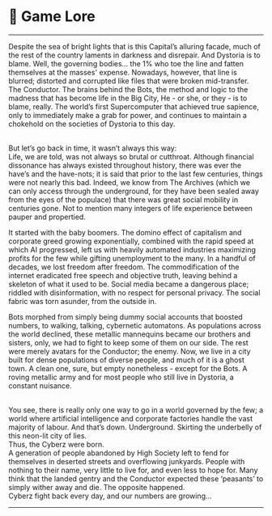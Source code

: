 # 📖 **Game Lore**

---

Despite the sea of bright lights that is this Capital’s alluring facade, much of the rest of the country laments in darkness and disrepair. And Dystoria is to blame. Well, the governing bodies… the 1% who toe the line and fatten themselves at the masses' expense. Nowadays, however, that line is blurred; distorted and corrupted like files that were broken mid-transfer. The Conductor. The brains behind the Bots, the method and logic to the madness that has become life in the Big City, He - or she, or they - is to blame, really. The world’s first Supercomputer that achieved true sapience, only to immediately make a grab for power, and continues to maintain a chokehold on the societies of Dystoria to this day.

<br>
But let’s go back in time, it wasn’t always this way:

<br>
Life, we are told, was not always so brutal or cutthroat. Although financial dissonance has always existed throughout history, there was ever the have’s and the have-nots; it is said that prior to the last few centuries, things were not nearly this bad. Indeed, we know from The Archives (which we can only access through the underground, for they have been sealed away from the eyes of the populace) that there was great social mobility in centuries gone. Not to mention many integers of life experience between pauper and propertied.

It started with the baby boomers. The domino effect of capitalism and corporate greed growing exponentially, combined with the rapid speed at which AI progressed, left us with heavily automated industries maximizing profits for the few while gifting unemployment to the many. In a handful of decades, we lost freedom after freedom. The commodification of the internet eradicated free speech and objective truth, leaving behind a skeleton of what it used to be. Social media became a dangerous place; riddled with disinformation, with no respect for personal privacy. The social fabric was torn asunder, from the outside in.

Bots morphed from simply being dummy social accounts that boosted numbers, to walking, talking, cybernetic automatons. As populations across the world declined, these metallic mannequins became our brothers and sisters, only, we had to fight to keep some of them on our side. The rest were merely avatars for the Conductor; the enemy. Now, we live in a city built for dense populations of diverse people, and much of it is a ghost town. A clean one, sure, but empty nonetheless - except for the Bots. A roving metallic army and for most people who still live in Dystoria, a constant nuisance.

<br>
You see, there is really only one way to go in a world governed by the few; a world where artificial intelligence and corporate factories handle the vast majority of labour. And that’s down. Underground. Skirting the underbelly of this neon-lit city of lies.

<br>
Thus, the Cyberz were born.

<br>
A generation of people abandoned by High Society left to fend for themselves in deserted streets and overflowing junkyards. People with nothing to their name, very little to live for, and even less to hope for. Many think that the landed gentry and the Conductor expected these ‘peasants’ to simply wither away and die. The opposite happened.

<br>
Cyberz fight back every day, and our numbers are growing…

---
